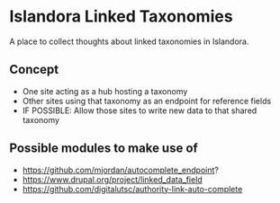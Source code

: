 # Islandora Linked Taxonomies

A place to collect thoughts about linked taxonomies in Islandora.

## Concept

* One site acting as a hub hosting a taxonomy
* Other sites using that taxonomy as an endpoint for reference fields
* IF POSSIBLE: Allow those sites to write new data to that shared taxonomy

## Possible modules to make use of

* https://github.com/mjordan/autocomplete_endpoint?
* https://www.drupal.org/project/linked_data_field 
* https://github.com/digitalutsc/authority-link-auto-complete 
